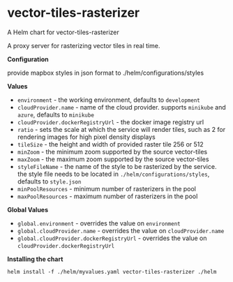 # vector-tiles-rasterizer
A Helm chart for vector-tiles-rasterizer

A proxy server for rasterizing vector tiles in real time.

**Configuration**

provide mapbox styles in json format to ./helm/configurations/styles

**Values**

- `environment` - the working environment, defaults to `development`
- `cloudProvider.name` - name of the cloud provider. supports `minikube` and `azure`, defaults to `minikube`
- `cloudProvider.dockerRegistryUrl` - the docker image registry url
- `ratio` - sets the scale at which the service will render tiles, such as 2 for rendering images for high pixel density displays
- `tileSize` - the height and width of provided raster tile 256 or 512
- `minZoom` - the minimum zoom supported by the source vector-tiles
- `maxZoom` - the maximum zoom supported by the source vector-tiles
- `styleFileName` - the name of the style to be rasterized by the service. the style file needs to be located in `./helm/configurations/styles`, defaults to `style.json`
- `minPoolResources` - minimum number of rasterizers in the pool
- `maxPoolResources` - maximum number of rasterizers in the pool

**Global Values**

- `global.environment` - overrides the value on `environment`
- `global.cloudProvider.name` - overrides the value on `cloudProvider.name`
- `global.cloudProvider.dockerRegistryUrl` - overrides the value on `cloudProvider.dockerRegistryUrl`

**Installing the chart**

```
helm install -f ./helm/myvalues.yaml vector-tiles-rasterizer ./helm
```
